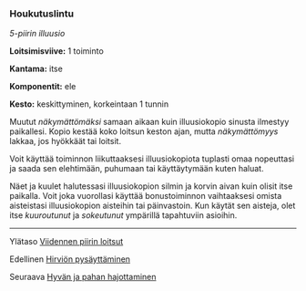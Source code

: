### Houkutuslintu

*5-piirin illuusio*

**Loitsimisviive:** 1 toiminto

**Kantama:** itse

**Komponentit:** ele

**Kesto:** keskittyminen, korkeintaan 1 tunnin

Muutut *näkymättömäksi* samaan aikaan kuin illuusiokopio sinusta ilmestyy paikallesi. Kopio kestää koko loitsun keston ajan, mutta *näkymättömyys* lakkaa, jos hyökkäät tai loitsit.

Voit käyttää toiminnon liikuttaaksesi illuusiokopiota tuplasti omaa nopeuttasi ja saada sen elehtimään, puhumaan tai käyttäytymään kuten haluat.

Näet ja kuulet halutessasi illuusiokopion silmin ja korvin aivan kuin olisit itse paikalla. Voit joka vuorollasi käyttää bonustoiminnon vaihtaaksesi omista aisteistasi illuusiokopion aisteihin tai päinvastoin. Kun käytät sen aisteja, olet itse *kuuroutunut* ja *sokeutunut* ympärillä tapahtuviin asioihin.

---

Ylätaso [Viidennen piirin loitsut](5_piirin_loitsut)

Edellinen [Hirviön pysäyttäminen](Hirviön_pysäyttäminen)

Seuraava [Hyvän ja pahan hajottaminen](Hyvän_ja_pahan_hajottaminen)
